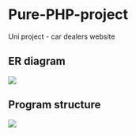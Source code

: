 # Pure-PHP-project
Uni project - car dealers website
<h2>ER diagram</h2>
<img src="/info/E-R diagram.png">
</br>
<h2>Program structure</h2>
<img src="/info/program structure.png">
